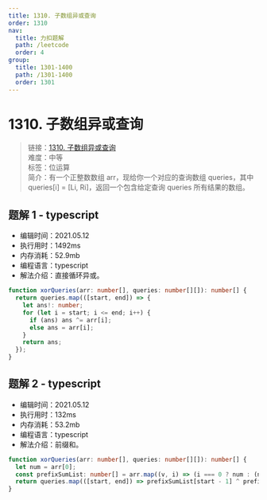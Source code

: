 ```yaml
---
title: 1310. 子数组异或查询
order: 1310
nav:
  title: 力扣题解
  path: /leetcode
  order: 4
group:
  title: 1301-1400
  path: /1301-1400
  order: 1301
---
```


# 1310. 子数组异或查询

> 链接：[1310. 子数组异或查询](https://leetcode-cn.com/problems/xor-queries-of-a-subarray/)  
> 难度：中等  
> 标签：位运算  
> 简介：有一个正整数数组 arr，现给你一个对应的查询数组 queries，其中 queries[i] = [Li, Ri]，返回一个包含给定查询 queries 所有结果的数组。

## 题解 1 - typescript

- 编辑时间：2021.05.12
- 执行用时：1492ms
- 内存消耗：52.9mb
- 编程语言：typescript
- 解法介绍：直接循环异或。

```typescript
function xorQueries(arr: number[], queries: number[][]): number[] {
  return queries.map(([start, end]) => {
    let ans!: number;
    for (let i = start; i <= end; i++) {
      if (ans) ans ^= arr[i];
      else ans = arr[i];
    }
    return ans;
  });
}
```

## 题解 2 - typescript

- 编辑时间：2021.05.12
- 执行用时：132ms
- 内存消耗：53.2mb
- 编程语言：typescript
- 解法介绍：前缀和。

```typescript
function xorQueries(arr: number[], queries: number[][]): number[] {
  let num = arr[0];
  const prefixSumList: number[] = arr.map((v, i) => (i === 0 ? num : (num ^= v)));
  return queries.map(([start, end]) => prefixSumList[start - 1] ^ prefixSumList[end]);
}
```
